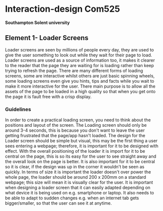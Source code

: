 # Interaction-design Com525
**Southampton Solent university**

## Element 1- Loader Screens ##

Loader screens are seen by millions of people every day, they are used to give the user something to look out while they wait for their page to load. Loader screens are used as a source of information too, it makes it clearer to the reader that the page they are waiting for is loading rather than keep trying to refresh the page.  There are many different forms of loading screens, some are interactive whilst others are just basic spinning wheels, some loading screens even give you hints, tips and facts while you wait to make it more interactive for the user. There main purpose is to allow all the assets of the page to be loaded in a high quality so that when you get onto the page it is fault free with a crisp display. 

### Guidelines ###
In order to create a practical loading screen, you need to think about the positions and layout of the screen. The Loading screen should only be around 3-4 seconds, this is because you don't want to leave the user getting frustrated that the page/app hasn't loaded. The design for the Loader screen should be simple but visual, this may be the first thing a user sees entering a webpage; therefore, it is important for it to be designed with effect. With the overall positioning of the loader it is import for it to be central on the page, this is so its easy for the user to see straight away and the overall look on the page is better. It is also important for it to be central so it is clear, if the design was up in the corner it wouldn't be seen as quickly.  In terms of size it is important the loader doesn't over power the whole page, the loader should be around 200 x 200mm on a standard webpage; this size will mean it is visually clear for the user. It is important when designing a loader screen that it can easily adapted depending on what device it is being used on e.g. smartphone or laptop. It also needs to be able to adapt to sudden changes e.g. when an internet tab gets bigger/smaller, so that the user can see it at anytime. 


